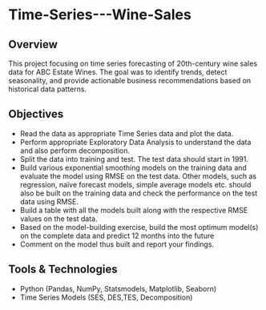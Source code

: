 # Time-Series---Wine-Sales
  

## Overview
This project focusing on time series forecasting of 20th-century wine sales data for ABC Estate Wines. The goal was to identify trends, detect seasonality, and provide actionable business recommendations based on historical data patterns.

## Objectives
- Read the data as appropriate Time Series data and plot the data.
- Perform appropriate Exploratory Data Analysis to understand the data and also perform decomposition.
- Split the data into training and test. The test data should start in 1991.
- Build various exponential smoothing models on the training data and evaluate the model using RMSE on the test data. Other models, such as regression, naïve forecast models, simple average models etc. should also 
  be built on the training data and check the performance on the test data using RMSE.
- Build a table with all the models built along with the respective RMSE values on the test data.
- Based on the model-building exercise, build the most optimum model(s) on the complete data and predict 12 months into the future
- Comment on the model thus built and report your findings.

## Tools & Technologies
- Python (Pandas, NumPy, Statsmodels, Matplotlib, Seaborn)
- Time Series Models (SES, DES,TES, Decomposition)

